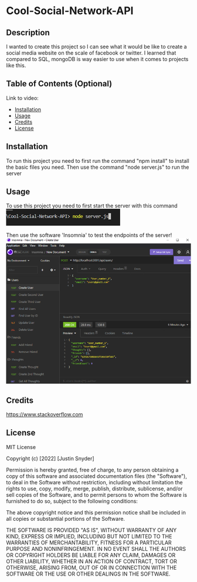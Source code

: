 # Cool-Social-Network-API

## Description

I wanted to create this project so I can see what it would be like to create a social media website on the scale of facebook or twitter.
I learned that compared to SQL, mongoDB is way easier to use when it comes to projects like this.

## Table of Contents (Optional)

Link to video:

- [Installation](#installation)
- [Usage](#usage)
- [Credits](#credits)
- [License](#license)

## Installation

To run this project you need to first run the command "npm install" to install the basic files you need. 
Then use the command "node server.js" to run the server

## Usage

To use this project you need to first start the server with this command
![Command to start the server](./images/info1.png)

Then use the software 'Insomnia' to test the endpoints of the server!
![Insomnia testing endpoints](./images/info2.png)

## Credits

https://www.stackoverflow.com

## License
MIT License

Copyright (c) [2022] [Justin Snyder]

Permission is hereby granted, free of charge, to any person obtaining a copy
of this software and associated documentation files (the "Software"), to deal
in the Software without restriction, including without limitation the rights
to use, copy, modify, merge, publish, distribute, sublicense, and/or sell
copies of the Software, and to permit persons to whom the Software is
furnished to do so, subject to the following conditions:

The above copyright notice and this permission notice shall be included in all
copies or substantial portions of the Software.

THE SOFTWARE IS PROVIDED "AS IS", WITHOUT WARRANTY OF ANY KIND, EXPRESS OR
IMPLIED, INCLUDING BUT NOT LIMITED TO THE WARRANTIES OF MERCHANTABILITY,
FITNESS FOR A PARTICULAR PURPOSE AND NONINFRINGEMENT. IN NO EVENT SHALL THE
AUTHORS OR COPYRIGHT HOLDERS BE LIABLE FOR ANY CLAIM, DAMAGES OR OTHER
LIABILITY, WHETHER IN AN ACTION OF CONTRACT, TORT OR OTHERWISE, ARISING FROM,
OUT OF OR IN CONNECTION WITH THE SOFTWARE OR THE USE OR OTHER DEALINGS IN THE
SOFTWARE.